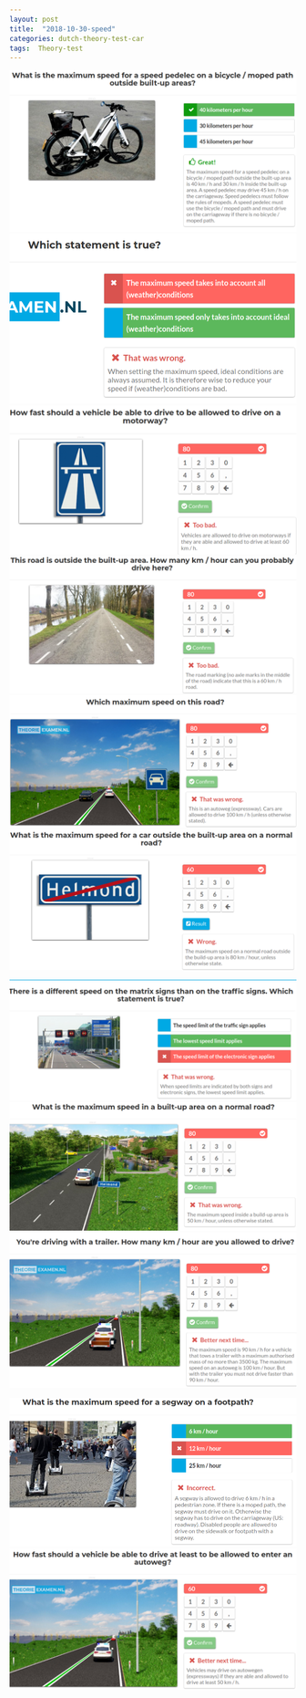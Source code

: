 ```yaml
---
layout: post
title:  "2018-10-30-speed"
categories: dutch-theory-test-car
tags:  Theory-test 
---
```


![](/images/2018-10-30-06-11-15.png)
![](/images/2018-10-30-06-13-59.png)
![](/images/2018-10-30-06-14-32.png)
![](/images/2018-10-30-06-17-05.png)
![](/images/2018-10-30-06-18-13.png)
![](/images/2018-10-30-06-21-05.png)


![](/images/2018-10-30-06-23-11.png)
![](/images/2018-10-30-06-24-20.png)
![](/images/2018-10-30-06-26-47.png)


![](/images/2018-10-30-06-32-03.png)
![](/images/2018-10-30-06-32-44.png)
